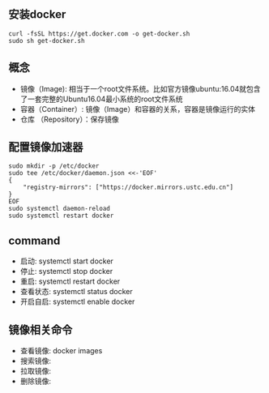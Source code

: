 
## 安装docker

```
curl -fsSL https://get.docker.com -o get-docker.sh
sudo sh get-docker.sh
```

## 概念

- 镜像（Image): 相当于一个root文件系统。比如官方镜像ubuntu:16.04就包含了一套完整的Ubuntu16.04最小系统的root文件系统
- 容器（Container）: 镜像（Image）和容器的关系，容器是镜像运行的实体
- 仓库 （Repository）：保存镜像

## 配置镜像加速器

```
sudo mkdir -p /etc/docker
sudo tee /etc/docker/daemon.json <<-'EOF'
{
    "registry-mirrors": ["https://docker.mirrors.ustc.edu.cn"]
}
EOF
sudo systemctl daemon-reload
sudo systemctl restart docker
```

## command

- 启动: systemctl start docker
- 停止: systemctl stop docker
- 重启: systemctl restart docker
- 查看状态: systemctl status docker
- 开启自启: systemctl enable docker

## 镜像相关命令

- 查看镜像: docker images
- 搜索镜像:
- 拉取镜像:
- 删除镜像:
